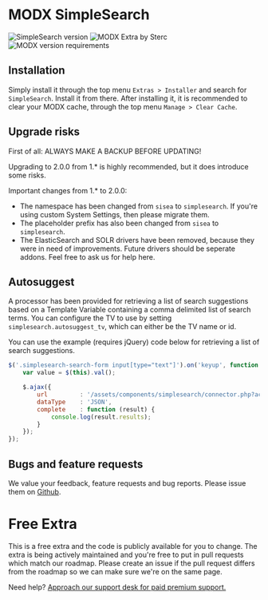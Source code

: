 # MODX SimpleSearch
![SimpleSearch version](https://img.shields.io/badge/version-2.1.0-blue.svg) ![MODX Extra by Sterc](https://img.shields.io/badge/checked%20by-sterc-ff69b4.svg) ![MODX version requirements](https://img.shields.io/badge/modx%20version%20requirement-2.0%2B-brightgreen.svg)

## Installation
Simply install it through the top menu ```Extras > Installer``` and search for ```SimpleSearch```. Install it from there. After installing it, it is recommended to clear your MODX cache, through the top menu ```Manage > Clear Cache```.

## Upgrade risks
First of all: ALWAYS MAKE A BACKUP BEFORE UPDATING! 

Upgrading to 2.0.0 from 1.* is highly recommended, but it does introduce some risks.

Important changes from 1.* to 2.0.0:
- The namespace has been changed from `sisea` to `simplesearch`. If you're using custom System Settings, then please migrate them.
- The placeholder prefix has also been changed from `sisea` to `simplesearch`.
- The ElasticSearch and SOLR drivers have been removed, because they were in need of improvements. Future drivers should be seperate addons. Feel free to ask us for help here.

## Autosuggest
A processor has been provided for retrieving a list of search suggestions based on a Template Variable containing a comma delimited list of search terms. 
You can configure the TV to use by setting `simplesearch.autosuggest_tv`, which can either be the TV name or id.

You can use the example (requires jQuery) code below for retrieving a list of search suggestions.

```javascript
$('.simplesearch-search-form input[type="text"]').on('keyup', function () {
    var value = $(this).val();

    $.ajax({
        url         : '/assets/components/simplesearch/connector.php?action=web/autosuggestions&search=' + value,
        dataType    : 'JSON',
        complete    : function (result) {
            console.log(result.results);
        }
    });
});
```

## Bugs and feature requests
We value your feedback, feature requests and bug reports. Please issue them on [Github](https://github.com/Sterc/SimpleSearch/issues/new).

# Free Extra
This is a free extra and the code is publicly available for you to change. The extra is being actively maintained and you're free to put in pull requests which match our roadmap. Please create an issue if the pull request differs from the roadmap so we can make sure we're on the same page.

Need help? [Approach our support desk for paid premium support.](mailto:service@sterc.com)
